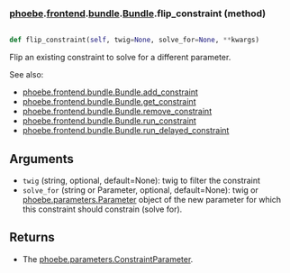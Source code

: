 ### [phoebe](phoebe.md).[frontend](phoebe.frontend.md).[bundle](phoebe.frontend.bundle.md).[Bundle](phoebe.frontend.bundle.Bundle.md).flip_constraint (method)


```py

def flip_constraint(self, twig=None, solve_for=None, **kwargs)

```



Flip an existing constraint to solve for a different parameter.

See also:
* [phoebe.frontend.bundle.Bundle.add_constraint](phoebe.frontend.bundle.Bundle.add_constraint.md)
* [phoebe.frontend.bundle.Bundle.get_constraint](phoebe.frontend.bundle.Bundle.get_constraint.md)
* [phoebe.frontend.bundle.Bundle.remove_constraint](phoebe.frontend.bundle.Bundle.remove_constraint.md)
* [phoebe.frontend.bundle.Bundle.run_constraint](phoebe.frontend.bundle.Bundle.run_constraint.md)
* [phoebe.frontend.bundle.Bundle.run_delayed_constraint](phoebe.frontend.bundle.Bundle.run_delayed_constraint.md)

Arguments
----------
* `twig` (string, optional, default=None): twig to filter the constraint
* `solve_for` (string or Parameter, optional, default=None): twig or
    [phoebe.parameters.Parameter](phoebe.parameters.Parameter.md) object of the new parameter for which
    this constraint should constrain (solve for).

Returns
---------
* The [phoebe.parameters.ConstraintParameter](phoebe.parameters.ConstraintParameter.md).

